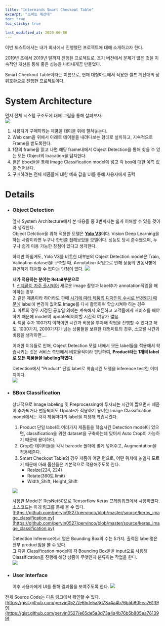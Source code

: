 ```yaml
---
title: "Interminds Smart Checkout Table"
excerpt: "스마트 계산대"
toc: true
toc_sticky: true
 
last_modified_at: 2020-06-08
---
```

이번 포스트에서는 내가 회사에서 진행했던 프로젝트에 대해 소개하고자 한다.

2019년 초에서 2019년 말까지 진행된 프로젝트로, 초기 버전에서 문제가 많은 것을 지속적인 개선을 통해 좋은 성능을 나타내게끔 만들었다.

Smart Checkout Table이라는 이름으로, 현재 대형마트에서 적용한 셀프 계산대의 상위호환으로 진행한 프로젝트이다.  

# System Architecture
먼저 전체 시스템 구조도에 대해 그림을 통해 살펴보자.  
![](./doc_img/Untitled%20Diagram.jpg)

1. 사용자가 구매하려는 제품을 테이블 위에 펼쳐놓는다.
2. Web cam을 위에서 아래로 테이블을 내려다보는 형태로 설치하고, 지속적으로 Frame을 받도록한다.
3. 1장의 frame을 읽고 나면 해당 frame내에서 Object Detection을 통해 찾을 수 있는 모든 Object의 loacation을 탐지한다.
4. 얻은 bbox들을 통해 Image Classification model에 넣고 각 box에 대한 예측 값을 얻어낸다.
5. 구매하려는 전체 제품들에 대한 예측 값을 UI를 통해 사용자에게 출력

# Details

- ### Object Detection
    앞서 System Architecture에서 본 내용들 중 2번까지는 쉽게 이해할 수 있을 것이라 생각한다.  
    Object Detction을 위해 적용한 모델은 [**Yolo V3**](https://pjreddie.com/darknet/yolo/)이다. Vision Deep Learning을 하는 사람이라면 누구나 한번쯤 접해보았을 모델이다. 성능도 당시 준수했으며, 누구나 쉽게 이용 가능한 장점이 있다고 생각한다.  

    하지만 아쉽게도, Yolo V3를 비롯한 대부분의 Object Detection model은 Train, Validation dataset을 구축할 때, Annotation 작업으로 인해 상품의 변동사항에 유연하게 대처할 수 없다는 단점이 있다.
    ![](./doc_img/demo3.jpg)
        
    **내가 적용하는 분야는 Retail부분으로**   
        1. <U>신제품이 자주 출시되어</U> 새로운 image 촬영과 label추가 annotation작업을 해야하는 경우  
        2. 같은 제품이라 하더라도 판매 <U>시기에 따라 제품의 디자인이 수시로 변경되기 때문에</U> label에 변경이 없어도 Image를 다시 촬영하여 학습시켜야 하는 경우  
        3. 마트의 경우 지정된 공휴일 외에는 계속해서 오픈하고 고객들에게 서비스를 해야하기 때문에 model이 update되어야할 시간적 여유가 짧음.  
        4. 제품 수가 100가지 이하이면 시간과 비용을 투자해 작업을 진행할 수 있다고 해도,
    1000가지, 2000가지가 넘는 상품들을 보유한 대형마트의 경우, 소모될 시간과 비용을 생각하면....

    이러한 이유들로 인해, Object Detection 모델 내에서 모든 label들을 적용해서 학습시키는 것은 서비스 측면에서 비효율적이라 판단하여, **Product라는 1개의 label로 모든 제품들을 labeling하였다.**

    Detection에서 "Product" 단일 label로 학습시킨 모델을 inference test한 이미지이다.  
    ![](./doc_img/detection_infer.png)

- ### BBox Classification
    상대적으로 Image labeling 및 Preprocessing에 투자되는 시간이 짧으면서 제품이 추가되거나 변동되어도 Update가 적용하기 용이한 Image Classification model에서는 각각 제품마다의 label을 지정해 학습시켰다.

    1. Product 단일 label로 여러가지 제품들을 학습시킨 Detection model이 있으면, classification을 위한 dataset을 구축하는데 있어서 Auto Crop이 가능하기 때문에 용이하다.
    2. Crop한 데이터들을 각각 barcode 폴더에 맞게 넣어주고, Augmentation을 적용해준다.
    3. Smart Checkout Table의 경우 제품이 어떤 면으로, 어떤 위치에 놓일지 모르기 때문에 아래 옵션들은 기본적으로 적용해주도록 한다.
        - Resize(224, 224) 
        - Rotate(360도 limit)
        - Width_Shift, Height_Shift  

    ![](./doc_img/images/products.png)

    사용한 Model은 ResNet50으로 Tensorflow Keras 프레임워크에서 사용하였다.  
    소스코드는 아래 링크를 통해 볼 수 있다.  
    [https://github.com/pervin0527/pervinco/blob/master/source/keras_image_classification.py](https://github.com/pervin0527/pervinco/blob/master/source/keras_image_classification.py)

    Detection Inference에서 얻은 Bounding Box의 수는 5가지. 출력된 label명은 전부 product임을 볼 수 있다.  
    그 다음 Classification model에 각 Bounding Box들을 input으로 사용해 Classification을 진행해 해당 상품이 무엇인지 분류하는 작업을 한다.  
    ![](./doc_img/classification_infer.png)

    
 - ### User Interface
    이후 사용자에게 UI를 통해 결과물을 보여주도록 한다.
    ![](./doc_img/2.png)

전체 Source Code는 다음 링크에서 확인할 수 있다.
[https://gist.github.com/pervin0527/e65de5a3d73a4a4b76b5b805ea761399](https://gist.github.com/pervin0527/e65de5a3d73a4a4b76b5b805ea761399)